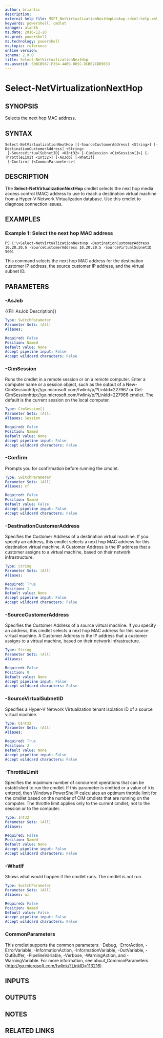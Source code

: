 ```yaml
---
author: brianlic
description: 
external help file: MSFT_NetVirtualizationNextHopLookup.cdxml-help.xml
keywords: powershell, cmdlet
manager: alanth
ms.date: 2016-12-20
ms.prod: powershell
ms.technology: powershell
ms.topic: reference
online version: 
schema: 2.0.0
title: Select-NetVirtualizationNextHop
ms.assetid: 508CB567-F354-4AB9-805C-DCB62CDB9033
---
```


# Select-NetVirtualizationNextHop

## SYNOPSIS
Selects the next hop MAC address.

## SYNTAX

```
Select-NetVirtualizationNextHop [[-SourceCustomerAddress] <String>] [-DestinationCustomerAddress] <String>
 [-SourceVirtualSubnetID] <UInt32> [-CimSession <CimSession[]>] [-ThrottleLimit <Int32>] [-AsJob] [-WhatIf]
 [-Confirm] [<CommonParameters>]
```

## DESCRIPTION
The **Select-NetVirtualizationNextHop** cmdlet selects the next hop media access control (MAC) address to use to reach a destination virtual machine from a Hyper-V Network Virtualization database.
Use this cmdlet to diagnose connection issues.

## EXAMPLES

### Example 1: Select the next hop MAC address
```
PS C:\>Select-NetVirtualizationNextHop -DestinationCustomerAddress 10.20.20.6 -SourceCustomerAddress 10.20.20.5 -SourceVirtualSubnetID 5001
```

This command selects the next hop MAC address for the destination customer IP address, the source customer IP address, and the virtual subnet ID.

## PARAMETERS

### -AsJob
{{Fill AsJob Description}}

```yaml
Type: SwitchParameter
Parameter Sets: (All)
Aliases: 

Required: False
Position: Named
Default value: None
Accept pipeline input: False
Accept wildcard characters: False
```

### -CimSession
Runs the cmdlet in a remote session or on a remote computer.
Enter a computer name or a session object, such as the output of a New-CimSessionhttp://go.microsoft.com/fwlink/p/?LinkId=227967 or Get-CimSessionhttp://go.microsoft.com/fwlink/p/?LinkId=227966 cmdlet.
The default is the current session on the local computer.

```yaml
Type: CimSession[]
Parameter Sets: (All)
Aliases: Session

Required: False
Position: Named
Default value: None
Accept pipeline input: False
Accept wildcard characters: False
```

### -Confirm
Prompts you for confirmation before running the cmdlet.

```yaml
Type: SwitchParameter
Parameter Sets: (All)
Aliases: cf

Required: False
Position: Named
Default value: False
Accept pipeline input: False
Accept wildcard characters: False
```

### -DestinationCustomerAddress
Specifies the Customer Address of a destination virtual machine.
If you specify an address, this cmdlet selects a next hop MAC address for this destination virtual machine.
A Customer Address is the IP address that a customer assigns to a virtual machine, based on their network infrastructure.

```yaml
Type: String
Parameter Sets: (All)
Aliases: 

Required: True
Position: 1
Default value: None
Accept pipeline input: False
Accept wildcard characters: False
```

### -SourceCustomerAddress
Specifies the Customer Address of a source virtual machine.
If you specify an address, this cmdlet selects a next hop MAC address for this source virtual machine.
A Customer Address is the IP address that a customer assigns to a virtual machine, based on their network infrastructure.

```yaml
Type: String
Parameter Sets: (All)
Aliases: 

Required: False
Position: 0
Default value: None
Accept pipeline input: False
Accept wildcard characters: False
```

### -SourceVirtualSubnetID
Specifies a Hyper-V Network Virtualization tenant isolation ID of a source virtual machine.

```yaml
Type: UInt32
Parameter Sets: (All)
Aliases: 

Required: True
Position: 2
Default value: None
Accept pipeline input: False
Accept wildcard characters: False
```

### -ThrottleLimit
Specifies the maximum number of concurrent operations that can be established to run the cmdlet.
If this parameter is omitted or a value of `0` is entered, then Windows PowerShell® calculates an optimum throttle limit for the cmdlet based on the number of CIM cmdlets that are running on the computer.
The throttle limit applies only to the current cmdlet, not to the session or to the computer.

```yaml
Type: Int32
Parameter Sets: (All)
Aliases: 

Required: False
Position: Named
Default value: None
Accept pipeline input: False
Accept wildcard characters: False
```

### -WhatIf
Shows what would happen if the cmdlet runs.
The cmdlet is not run.

```yaml
Type: SwitchParameter
Parameter Sets: (All)
Aliases: wi

Required: False
Position: Named
Default value: False
Accept pipeline input: False
Accept wildcard characters: False
```

### CommonParameters
This cmdlet supports the common parameters: -Debug, -ErrorAction, -ErrorVariable, -InformationAction, -InformationVariable, -OutVariable, -OutBuffer, -PipelineVariable, -Verbose, -WarningAction, and -WarningVariable. For more information, see about_CommonParameters (http://go.microsoft.com/fwlink/?LinkID=113216).

## INPUTS

## OUTPUTS

## NOTES

## RELATED LINKS

